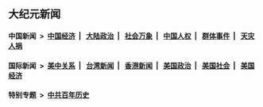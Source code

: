 ## 大纪元新闻

#### 中国新闻 &nbsp;>&nbsp; [中国经济](indexes/ncid283/README.md?10160845) &nbsp;| &nbsp; [大陆政治](indexes/ncid277/README.md?10160845) &nbsp;| &nbsp; [社会万象](indexes/ncid282/README.md?10160845) &nbsp;| &nbsp; [中国人权](indexes/ncid278/README.md?10160845) &nbsp;| &nbsp; [群体事件](indexes/ncid279/README.md?10160845) &nbsp;| &nbsp; [天灾人祸](indexes/ncid280/README.md?10160845)

#### 国际新闻 &nbsp;>&nbsp; [美中关系](indexes/nf1412576/README.md?10160845) &nbsp;| &nbsp; [台湾新闻](indexes/ncid1349361/README.md?10160845) &nbsp;| &nbsp; [香港新闻](indexes/ncid1349362/README.md?10160845) &nbsp;| &nbsp; [美国政治](indexes/ncid1078159/README.md?10160845) &nbsp;| &nbsp; [美国社会](indexes/ncid1078160/README.md?10160845) &nbsp;| &nbsp; [美国经济](indexes/ncid1078158/README.md?10160845)

#### 特别专题 &nbsp;>&nbsp; [中共百年历史](https://github.com/easy2view/epoch-special/blob/master/README.md?10160845)  
